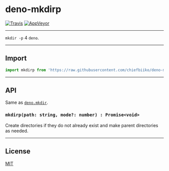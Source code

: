 # deno-mkdirp

[![Travis](http://img.shields.io/travis/chiefbiiko/deno-mkdirp.svg?style=flat)](http://travis-ci.org/chiefbiiko/deno-mkdirp) [![AppVeyor](https://ci.appveyor.com/api/projects/status/github/chiefbiiko/deno-mkdirp?branch=master&svg=true)](https://ci.appveyor.com/project/chiefbiiko/deno-mkdirp)

***

`mkdir -p` 4 `deno`.

***

## Import

``` ts
import mkdirp from 'https://raw.githubusercontent.com/chiefbiiko/deno-mkdirp/master/mkdirp.ts'
```

***

## API

Same as [`deno.mkdir`](https://deno.land/typedoc/index.html#mkdir).

### `mkdirp(path: string, mode?: number) : Promise<void>`

Create directories if they do not already exist and make parent directories as needed.

***

## License

[MIT](./license.md)